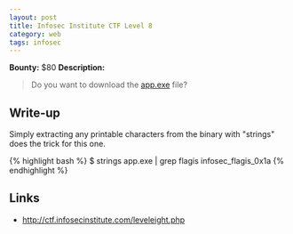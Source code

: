 ```yaml
---
layout: post
title: Infosec Institute CTF Level 8
category: web
tags: infosec
---
```


**Bounty:** $80
**Description:**

> Do you want to download the [app.exe]({{site.url}}/assets/app.exe) file?

## Write-up

Simply extracting any printable characters from the binary with "strings" does the trick for this one.

{% highlight bash %}
$ strings app.exe  | grep flagis
infosec_flagis_0x1a
{% endhighlight %}

## Links

* <http://ctf.infosecinstitute.com/leveleight.php>


